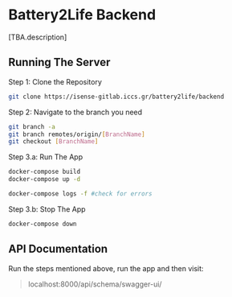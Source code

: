# Battery2Life Backend

[TBA.description]

## Running The Server

Step 1: Clone the Repository

```bash
git clone https://isense-gitlab.iccs.gr/battery2life/backend
```

Step 2: Navigate to the branch you need

```bash
git branch -a 
git branch remotes/origin/[BranchName] 
git checkout [BranchName] 
```

Step 3.a: Run The App

 ``` bash
 docker-compose build
 docker-compose up -d 

 docker-compose logs -f #check for errors
 ```

 Step 3.b: Stop The App

 ```bash
 docker-compose down 
 ```

## API Documentation

 Run the steps mentioned above, run the app and then visit:
 > localhost:8000/api/schema/swagger-ui/
